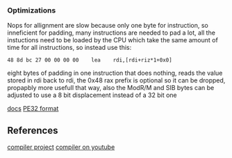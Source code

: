 ### Optimizations
Nops for allignment are slow because only one byte for instruction, so inneficient for padding, many instructions are needed to pad a lot, all the instuctions need to be loaded by the CPU which take the same amount of time for all instructions, so instead use this:
```
48 8d bc 27 00 00 00 00    lea    rdi,[rdi+riz*1+0x0]
```
eight bytes of padding in one instruction that does nothing, reads the value stored in rdi back to rdi, the 0x48 rax prefix is optional so it can be dropped, propapbly more usefull that way, also the ModR/M and SIB bytes can be adjusted to use a 8 bit displacement instead of a 32 bit one


[docs](https://learn.microsoft.com/en-us/windows/win32/debug/pe-format)
[PE32 format](https://github.com/corkami/pics/blob/master/binary/pe101/README.md)

## References
[compiler project](https://github.com/grassator/mass)
[compiler on youtube](https://www.youtube.com/@DmitriyKubyshkin)
